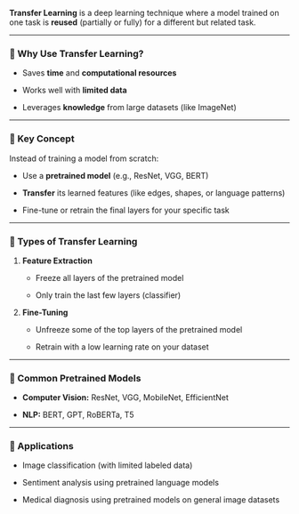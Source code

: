**Transfer Learning** is a deep learning technique where a model trained on one task is **reused** (partially or fully) for a different but related task.

---

### 🔹 Why Use Transfer Learning?

- Saves **time** and **computational resources**
    
- Works well with **limited data**
    
- Leverages **knowledge** from large datasets (like ImageNet)
    

---

### 🔹 Key Concept

Instead of training a model from scratch:

- Use a **pretrained model** (e.g., ResNet, VGG, BERT)
    
- **Transfer** its learned features (like edges, shapes, or language patterns)
    
- Fine-tune or retrain the final layers for your specific task
    

---

### 🔹 Types of Transfer Learning

1. **Feature Extraction**
    
    - Freeze all layers of the pretrained model
        
    - Only train the last few layers (classifier)
        
2. **Fine-Tuning**
    
    - Unfreeze some of the top layers of the pretrained model
        
    - Retrain with a low learning rate on your dataset
        

---

### 🔹 Common Pretrained Models

- **Computer Vision:** ResNet, VGG, MobileNet, EfficientNet
    
- **NLP:** BERT, GPT, RoBERTa, T5
    

---

### 🔹 Applications

- Image classification (with limited labeled data)
    
- Sentiment analysis using pretrained language models
    
- Medical diagnosis using pretrained models on general image datasets